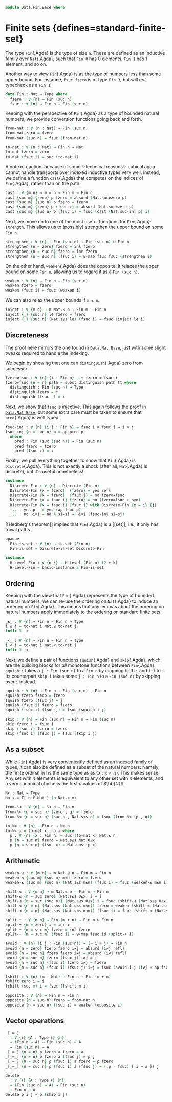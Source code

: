 <!--
```agda
open import 1Lab.Path.IdentitySystem
open import 1Lab.HLevel.Retracts
open import 1Lab.HLevel
open import 1Lab.Equiv
open import 1Lab.Path
open import 1Lab.Type

open import Data.Dec.Base
open import Data.Sum.Base
open import Data.Id.Base

import Data.Nat.Base as Nat
```
-->

```agda
module Data.Fin.Base where
```

# Finite sets {defines=standard-finite-set}

The type `Fin`{.Agda} is the type of size `n`.  These are defined as an
inductive family over `Nat`{.Agda}, such that `Fin 0` has 0 elements,
`Fin 1` has 1 element, and so on.

Another way to view `Fin`{.Agda} is as the type of numbers less than
some upper bound. For instance, `fsuc fzero` is of type `Fin 3`, but
will _not_ typecheck as a `Fin 1`!

```agda
data Fin : Nat → Type where
  fzero : ∀ {n} → Fin (suc n)
  fsuc : ∀ {n} → Fin n → Fin (suc n)
```

Keeping with the perspective of `Fin`{.Agda} as a type of bounded
natural numbers, we provide conversion functions going back and forth.

```agda
from-nat : ∀ (n : Nat) → Fin (suc n)
from-nat zero = fzero
from-nat (suc n) = fsuc (from-nat n)

to-nat : ∀ {n : Nat} → Fin n → Nat
to-nat fzero = zero
to-nat (fsuc i) = suc (to-nat i)
```

A note of caution: because of some ✨technical reasons✨ cubical
agda cannot handle transports over indexed inductive types very well.
Instead, we define a function `cast`{.Agda} that computes on
the indices of `Fin`{.Agda}, rather than on the path.

```agda
cast : ∀ {m n} → m ≡ n → Fin m → Fin n
cast {suc m} {zero} p fzero = absurd (Nat.suc≠zero p)
cast {suc m} {suc n} p fzero = fzero
cast {suc m} {zero} p (fsuc i) = absurd (Nat.suc≠zero p)
cast {suc m} {suc n} p (fsuc i) = fsuc (cast (Nat.suc-inj p) i)
```

<!--
```agda
cast-is-equiv : ∀ {m n} (p : m ≡ n) → is-equiv (cast p)
cast-is-equiv =
  J (λ _ p → is-equiv (cast p)) cast-refl-is-equiv
  where
    id≡cast-refl : ∀ {n} → id ≡ cast (λ _ → n)
    id≡cast-refl {zero} i ()
    id≡cast-refl {suc n} i fzero = fzero
    id≡cast-refl {suc n} i (fsuc x) = fsuc (id≡cast-refl {n} i x)

    cast-refl-is-equiv : ∀ {n} → is-equiv (cast (λ i → n))
    cast-refl-is-equiv = subst is-equiv id≡cast-refl id-equiv
```
-->

Next, we move on to one of the most useful functions for `Fin`{.Agda}:
`strength`. This allows us to (possibly) strengthen the upper bound
on some `Fin n`.

```agda
strengthen : ∀ {n} → Fin (suc n) → Fin (suc n) ⊎ Fin n
strengthen {n = zero} fzero = inl fzero
strengthen {n = suc n} fzero = inr fzero
strengthen {n = suc n} (fsuc i) = ⊎-map fsuc fsuc (strengthen i)
```

On the other hand, `weaken`{.Agda} does the opposite: it relaxes
the upper bound on some `Fin n`, allowing us to regard it as a
`Fin (suc n)`.

```agda
weaken : ∀ {n} → Fin n → Fin (suc n)
weaken fzero = fzero
weaken (fsuc i) = fsuc (weaken i)
```

We can also relax the upper bounds if `m ≤ n`.

```agda
inject : ∀ {m n} → m Nat.≤ n → Fin m → Fin n
inject {_} {suc n} le fzero = fzero
inject {_} {suc n} (Nat.s≤s le) (fsuc i) = fsuc (inject le i)
```

## Discreteness

The proof here mirrors the one found in [`Data.Nat.Base`],
just with some slight tweaks required to handle the indexing.

[`Data.Nat.Base`]: Data.Nat.Base.html

We begin by showing that one can `distinguish`{.Agda} zero
from successor:

```agda
fzero≠fsuc : ∀ {n} {i : Fin n} → ¬ fzero ≡ fsuc i
fzero≠fsuc {n = n} path = subst distinguish path tt where
  distinguish : Fin (suc n) → Type
  distinguish fzero = ⊤
  distinguish (fsuc _) = ⊥
```

Next, we show that `fsuc` is injective. This again follows
the proof in [`Data.Nat.Base`], but some extra care must be
taken to ensure that `pred`{.Agda} is well typed!

[`Data.Nat.Base`]: Data.Nat.Base.html

```agda
fsuc-inj : ∀ {n} {i j : Fin n} → fsuc i ≡ fsuc j → i ≡ j
fsuc-inj {n = suc n} p = ap pred p
  where
    pred : Fin (suc (suc n)) → Fin (suc n)
    pred fzero = fzero
    pred (fsuc i) = i
```

Finally, we pull everything together to show that `Fin`{.Agda} is
`Discrete`{.Agda}. This is not exactly a shock (after all, `Nat`{.Agda}
is discrete), but it's useful nonetheless!

```agda
instance
  Discrete-Fin : ∀ {n} → Discrete (Fin n)
  Discrete-Fin {x = fzero}  {fzero} = yes refl
  Discrete-Fin {x = fzero}  {fsuc j} = no fzero≠fsuc
  Discrete-Fin {x = fsuc i} {fzero} = no (fzero≠fsuc ∘ sym)
  Discrete-Fin {x = fsuc i} {fsuc j} with Discrete-Fin {x = i} {j}
  ... | yes p   = yes (ap fsuc p)
  ... | no ¬i≡j = no λ si=sj → ¬i≡j (fsuc-inj si=sj)
```

[[Hedberg's theorem]] implies that `Fin`{.Agda} is a [[set]], i.e., it only
has trivial paths.

```agda
opaque
  Fin-is-set : ∀ {n} → is-set (Fin n)
  Fin-is-set = Discrete→is-set Discrete-Fin

instance
  H-Level-Fin : ∀ {n k} → H-Level (Fin n) (2 + k)
  H-Level-Fin = basic-instance 2 Fin-is-set
```

<!--
```agda
instance
  Number-Fin : ∀ {n} → Number (Fin n)
  Number-Fin {n} .Number.Constraint k = k Nat.< n
  Number-Fin {n} .Number.fromNat k {{e}} = go k n e where
    go : ∀ k n → k Nat.< n → Fin n
    go zero (suc n) e = fzero
    go (suc k) (suc n) (Nat.s≤s e) = fsuc (go k n e)

open import Data.Nat.Base using (0≤x ; s≤s') public

Fin-elim
  : ∀ {ℓ} (P : ∀ {n} → Fin n → Type ℓ)
  → (∀ {n} → P {suc n} fzero)
  → (∀ {i} (j : Fin i) → P j → P (fsuc j))
  → ∀ {n} (i : Fin n) → P i
Fin-elim P pfzero pfsuc fzero = pfzero
Fin-elim P pfzero pfsuc (fsuc x) = pfsuc x (Fin-elim P pfzero pfsuc x)
```
-->

## Ordering

Keeping with the view that `Fin`{.Agda} represents the type of bounded
natural numbers, we can re-use the ordering on `Nat`{.Agda} to induce an
ordering on `Fin`{.Agda}. This means that any lemmas about the ordering
on natural numbers apply immediately to the ordering on standard finite
sets.

```agda
_≤_ : ∀ {n} → Fin n → Fin n → Type
i ≤ j = to-nat i Nat.≤ to-nat j
infix 3 _≤_

_<_ : ∀ {n} → Fin n → Fin n → Type
i < j = to-nat i Nat.< to-nat j
infix 3 _<_
```

Next, we define a pair of functions `squish`{.Agda} and `skip`{.Agda},
which are the building blocks for _all_ monotone functions between
`Fin`{.Agda}. `squish i` takes a `j : Fin (suc n)` to a `Fin n` by
mapping both `i` and `i+1` to `i`. Its counterpart `skip i` takes some
`j : Fin n` to a `Fin (suc n)` by skipping over `i` instead.

```agda
squish : ∀ {n} → Fin n → Fin (suc n) → Fin n
squish fzero fzero = fzero
squish fzero (fsuc j) = j
squish (fsuc i) fzero = fzero
squish (fsuc i) (fsuc j) = fsuc (squish i j)

skip : ∀ {n} → Fin (suc n) → Fin n → Fin (suc n)
skip fzero j = fsuc j
skip (fsuc i) fzero = fzero
skip (fsuc i) (fsuc j) = fsuc (skip i j)
```

## As a subset

While `Fin`{.Agda} is very conveniently defined as an indexed family of
types, it can also be defined as a subset of the natural numbers:
Namely, the finite ordinal $[n]$ is the same type as as $\{ x : x < n
\}$. This makes sense! Any set with $n$ elements is equivalent to any
other set with $n$ elements, and a very canonical choice is the first
$n$ values of $\bb{N}$.

```agda
ℕ< : Nat → Type
ℕ< x = Σ[ n ∈ Nat ] (n Nat.< x)

from-ℕ< : ∀ {n} → ℕ< n → Fin n
from-ℕ< {n = suc n} (zero , q) = fzero
from-ℕ< {n = suc n} (suc p , Nat.s≤s q) = fsuc (from-ℕ< (p , q))

to-ℕ< : ∀ {n} → Fin n → ℕ< n
to-ℕ< x = to-nat x , p x where
  p : ∀ {n} (x : Fin n) → suc (to-nat x) Nat.≤ n
  p {n = suc n} fzero = Nat.s≤s Nat.0≤x
  p {n = suc n} (fsuc x) = Nat.s≤s (p x)
```

## Arithmetic

```agda
weaken-≤ : ∀ {m n} → m Nat.≤ n → Fin m → Fin n
weaken-≤ {suc m} {suc n} m≤n fzero = fzero
weaken-≤ {suc m} {suc n} (Nat.s≤s m≤n) (fsuc i) = fsuc (weaken-≤ m≤n i)

shift-≤ : ∀ {m n} → m Nat.≤ n → Fin m → Fin n
shift-≤ {n = suc zero} (Nat.s≤s 0≤x) i = i
shift-≤ {n = suc (suc n)} (Nat.s≤s 0≤x) i = fsuc (shift-≤ (Nat.s≤s 0≤x) i)
shift-≤ {n = n} (Nat.s≤s (Nat.s≤s m≤n)) fzero = weaken (shift-≤ (Nat.s≤s m≤n) fzero)
shift-≤ {n = n} (Nat.s≤s (Nat.s≤s m≤n)) (fsuc i) = fsuc (shift-≤ (Nat.s≤s m≤n) i)

split-+ : ∀ {m n} → Fin (m + n) → Fin m ⊎ Fin n
split-+ {m = zero} i = inr i
split-+ {m = suc m} fzero = inl fzero
split-+ {m = suc m} (fsuc i) = ⊎-map fsuc id (split-+ i)

avoid : ∀ {n} (i j : Fin (suc n)) → (¬ i ≡ j) → Fin n
avoid {n = zero} fzero fzero i≠j = absurd (i≠j refl)
avoid {n = suc n} fzero fzero i≠j = absurd (i≠j refl)
avoid {n = suc n} fzero (fsuc j) i≠j = j
avoid {n = suc n} (fsuc i) fzero i≠j = fzero
avoid {n = suc n} (fsuc i) (fsuc j) i≠j = fsuc (avoid i j (i≠j ∘ ap fsuc))

fshift : ∀ {n} (m : Nat) → Fin n → Fin (m + n)
fshift zero i = i
fshift (suc m) i = fsuc (fshift m i)

opposite : ∀ {n} → Fin n → Fin n
opposite {n = suc n} fzero = from-nat n
opposite {n = suc n} (fsuc i) = weaken (opposite i)
```

## Vector operations

```agda
_[_≔_]
  : ∀ {ℓ} {A : Type ℓ} {n}
  → (Fin n → A) → Fin (suc n) → A
  → Fin (suc n) → A
_[_≔_] {n = n} ρ fzero a fzero = a
_[_≔_] {n = n} ρ fzero a (fsuc j) = ρ j
_[_≔_] {n = suc n} ρ (fsuc i) a fzero = ρ fzero
_[_≔_] {n = suc n} ρ (fsuc i) a (fsuc j) = ((ρ ∘ fsuc) [ i ≔ a ]) j

delete
  : ∀ {ℓ} {A : Type ℓ} {n}
  → (Fin (suc n) → A) → Fin (suc n)
  → Fin n → A
delete ρ i j = ρ (skip i j)
```
